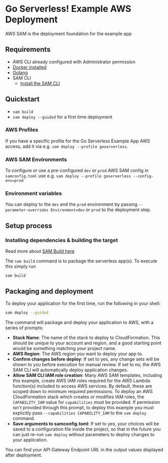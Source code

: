 # Go Serverless! Example AWS Deployment

AWS SAM is the deployment foundation for the example app

## Requirements

* AWS CLI already configured with Administrator permission
* [Docker installed](https://www.docker.com/community-edition)
* [Golang](https://golang.org)
* SAM CLI
    - [Install the SAM CLI](https://docs.aws.amazon.com/serverless-application-model/latest/developerguide/serverless-sam-cli-install.html)

## Quickstart

* `sam build`
* `sam deploy --guided` for a first time deployment

### AWS Profiles

If you have a specific profile for the Go Serverless Example App AWS access, add it via e.g. `sam deploy --profile goserverless`.

### AWS SAM Environments

To configure or use a pre-configured `dev` or `prod` AWS SAM config in `samconfig.toml` use
e.g. `sam deploy --profile goserverless --config-env=prod`

### Environment variables

You can deploy to the `dev` and the `prod` environment by passing `--parameter-overrides Environment=dev` or `prod` to
the deployment step.

## Setup process

### Installing dependencies & building the target

Read more
about [SAM Build here](https://docs.aws.amazon.com/serverless-application-model/latest/developerguide/sam-cli-command-reference-sam-build.html)

The `sam build` command is to package the serverless app(s). To execute this simply run

```shell
sam build
```

## Packaging and deployment

To deploy your application for the first time, run the following in your shell:

```bash
sam deploy --guided
```

The command will package and deploy your application to AWS, with a series of prompts:

* **Stack Name**: The name of the stack to deploy to CloudFormation. This should be unique to your account and region,
  and a good starting point would be something matching your project name.
* **AWS Region**: The AWS region you want to deploy your app to.
* **Confirm changes before deploy**: If set to yes, any change sets will be shown to you before execution for manual
  review. If set to no, the AWS SAM CLI will automatically deploy application changes.
* **Allow SAM CLI IAM role creation**: Many AWS SAM templates, including this example, create AWS IAM roles required for
  the AWS Lambda function(s) included to access AWS services. By default, these are scoped down to minimum required
  permissions. To deploy an AWS CloudFormation stack which creates or modifies IAM roles, the `CAPABILITY_IAM` value
  for `capabilities` must be provided. If permission isn't provided through this prompt, to deploy this example you must
  explicitly pass `--capabilities CAPABILITY_IAM` to the `sam deploy` command.
* **Save arguments to samconfig.toml**: If set to yes, your choices will be saved to a configuration file inside the
  project, so that in the future you can just re-run `sam deploy` without parameters to deploy changes to your
  application.

You can find your API Gateway Endpoint URL in the output values displayed after deployment.
